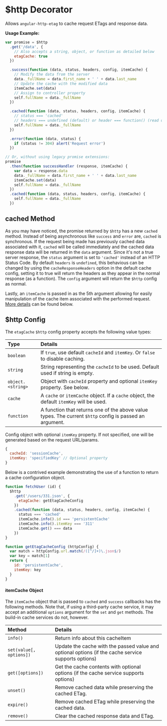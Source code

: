 # $http Decorator

Allows `angular-http-etag` to cache request ETags and response data.

**Usage Example:**

``` javascript
var promise = $http
  .get('/data', {
    // Also accepts a string, object, or function as detailed below
    etagCache: true
  })

  .success(function (data, status, headers, config, itemCache) {
    // Modify the data from the server
    data._fullName = data.first_name + ' ' + data.last_name
    // Update the cache with the modified data
    itemCache.set(data)
    // Assign to controller property
    self.fullName = data._fullName
  })

  .cached(function (data, status, headers, config, itemCache) {
    // status === 'cached'
    // headers === undefined (default) or header === function() (read docs below)
    self.fullName = data._fullName
  })

  .error(function (data, status) {
    if (status != 304) alert('Request error')
  })

// Or, without using legacy promise extensions:
promise
  .then(function successHandler (response, itemCache) {
    var data = response.data
    data._fullName = data.first_name + ' ' + data.last_name
    itemCache.set(data)
    self.fullName = data._fullName
  })
  .cached(function (data, status, headers, config, itemCache) {
    self.fullName = data._fullName
  })
```

## cached Method

As you may have noticed, the promise returned by `$http` has a new `cached` method.
Instead of being asynchronous like `success` and `error` are, `cached` is synchronous.
If the request being made has previously cached data associated with it, `cached`
will be called immediately and the cached data response data will be returned
in the `data` argument. Since it's not a true server response, the `status` argument
is set to `'cached'` instead of an HTTP Status Code.
By default `headers` is `undefined`, this behavious can be changed by using the `cacheResponseHeaders`
option in the default cache config, setting it to true will return the headers as they appear in the normal response (as a function).
The `config` argument will return the `$http` config as normal.

Lastly, an `itemCache` is passed in as the 5th argument allowing for easily
manipulation of the cache item associated with the performed request.
[More details](#itemcache-object) can be found below.


## $http Config

The `etagCache` `$http` config property accepts the following value types:

| Type | Details |
| :-- | :-- |
| `boolean` | If `true`, use default `cacheId` and `itemKey`. Or `false` to disable caching. |
| `string` | String representing the `cacheId` to be used. Default used if string is empty. |
| `object.<string>` | Object with `cacheId` property and optional `itemKey` property. See below. |
| `cache` | A `cache` or `itemCache` object. If a `cache` object, the default `itemKey` will be used.  |
| `function` | A function that returns one of the above value types. The current `$http` config is passed an argument. |

Config object with optional `itemKey` property. If not specified, one will be generated based on the request URL/params.

``` javascript
{
  cacheId: 'sessionCache',
  itemKey: 'specifiedKey' // Optional property
}
```

Below is a contrived example demonstrating the use of a function to return a cache
configuration object.

``` javascript
function fetchUser (id) {
  $http
    .get('/users/331.json', {
      etagCache: getEtagCacheConfig
    })
    .cached(function (data, status, headers, config, itemCache) {
      status === 'cached'
      itemCache.info().id === 'persistentCache'
      itemCache.info().itemKey === '311'
      itemCache.get() === data
    })
}

function getEtagCacheConfig (httpConfig) {
  var match = httpConfig.url.match(/([^/]+)\.json$/)
  var key = match[1]
  return {
    id: 'persistentCache',
    itemKey: key
  }
}
```

#### itemCache Object

The `itemCache` object that is passed to `cached` and `success` callbacks has the
following methods. Note that, if using a third-party cache service, it may accept
an additional `options` argument for the `set` and `get` methods. The build-in
cache services do not, however.

| Method | Details |
| :-- | :-- |
| `info()` | Return info about this cacheItem |
| `set(value[, options])` | Update the cache with the passed value and optional options (if the cache service supports options) |
| `get([options])` | Get the cache contents with optional options (if the cache service supports options) |
| `unset()` | Remove cached data while preserving the cached ETag. |
| `expire()` | Remove cached ETag while preserving the cached data. |
| `remove()` | Clear the cached response data and ETag. |
